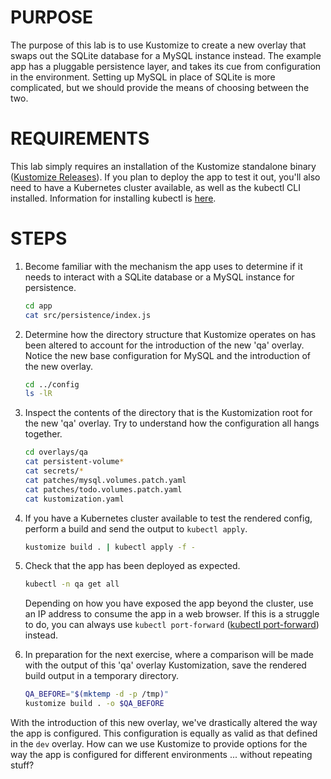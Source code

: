 # PURPOSE

The purpose of this lab is to use Kustomize to create a new overlay that swaps out the SQLite database for a MySQL instance instead. The example app has a pluggable persistence layer, and takes its cue from configuration in the environment. Setting up MySQL in place of SQLite is more complicated, but we should provide the means of choosing between the two.

# REQUIREMENTS

This lab simply requires an installation of the Kustomize standalone binary ([Kustomize Releases](https://github.com/kubernetes-sigs/kustomize/releases)). If you plan to deploy the app to test it out, you'll also need to have a Kubernetes cluster available, as well as the kubectl CLI installed. Information for installing kubectl is [here](https://kubectl.docs.kubernetes.io/installation/kubectl/).

# STEPS

1. Become familiar with the mechanism the app uses to determine if it needs to interact with a SQLite database or a MySQL instance for persistence.

    ```sh
    cd app
    cat src/persistence/index.js
    ```

2. Determine how the directory structure that Kustomize operates on has been altered to account for the introduction of the new 'qa' overlay. Notice the new base configuration for MySQL and the introduction of the new overlay.

    ```sh
    cd ../config
    ls -lR
    ```

3. Inspect the contents of the directory that is the Kustomization root for the new 'qa' overlay. Try to understand how the configuration all hangs together.

    ```sh
    cd overlays/qa
    cat persistent-volume*
    cat secrets/*
    cat patches/mysql.volumes.patch.yaml
    cat patches/todo.volumes.patch.yaml
    cat kustomization.yaml
    ```

4. If you have a Kubernetes cluster available to test the rendered config, perform a build and send the output to `kubectl apply`.

    ```sh
    kustomize build . | kubectl apply -f -
    ```

5. Check that the app has been deployed as expected.

    ```sh
    kubectl -n qa get all
    ```

    Depending on how you have exposed the app beyond the cluster, use an IP address to consume the app in a web browser. If this is a struggle to do, you can always use `kubectl port-forward` ([kubectl port-forward](https://bit.ly/3rLOz68)) instead.

6. In preparation for the next exercise, where a comparison will be made with the output of this 'qa' overlay Kustomization, save the rendered build output in a temporary directory.

    ```sh
    QA_BEFORE="$(mktemp -d -p /tmp)"
    kustomize build . -o $QA_BEFORE
    ```

With the introduction of this new overlay, we've drastically altered the way the app is configured. This configuration is equally as valid as that defined in the `dev` overlay. How can we use Kustomize to provide options for the way the app is configured for different environments ... without repeating stuff?
